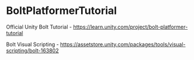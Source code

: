 # BoltPlatformerTutorial

Official Unity Bolt Tutorial - https://learn.unity.com/project/bolt-platformer-tutorial

Bolt Visual Scripting -  https://assetstore.unity.com/packages/tools/visual-scripting/bolt-163802
